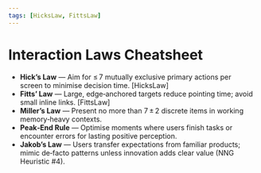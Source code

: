 ```yaml
---
tags: [HicksLaw, FittsLaw]
---
```


# Interaction Laws Cheatsheet

* **Hick’s Law** — Aim for ≤ 7 mutually exclusive primary actions per screen to minimise decision time. [HicksLaw]
* **Fitts’ Law** — Large, edge‑anchored targets reduce pointing time; avoid small inline links. [FittsLaw]
* **Miller’s Law** — Present no more than 7 ± 2 discrete items in working memory‑heavy contexts.
* **Peak‑End Rule** — Optimise moments where users finish tasks or encounter errors for lasting positive perception.
* **Jakob’s Law** — Users transfer expectations from familiar products; mimic de‑facto patterns unless innovation adds clear value (NNG Heuristic #4).
